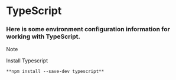 # TypeScript
### Here is some environment configuration information for working with TypeScript.



> [!NOTE]
> Install Typescript
> 
> `**npm install --save-dev typescript**`
